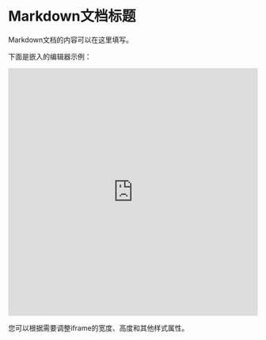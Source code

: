 # Markdown文档标题

Markdown文档的内容可以在这里填写。

下面是嵌入的编辑器示例：

<iframe src="https://markbang.github.io/my-custom-deployment/repl/?kernel=python&toolbar=1&code=print('正在加载......')" style="width: 100%; height: 500px; border: none;"></iframe>

您可以根据需要调整iframe的宽度、高度和其他样式属性。
